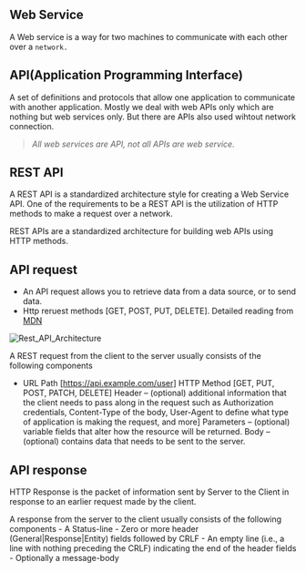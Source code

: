 
**Web Service** 
----------------

  A Web service is a way for two machines to communicate with each other over a `network.`
 
**API(Application Programming Interface)** 
-------------------------------------------

  A set of definitions and protocols that allow one application to communicate with another application.
  Mostly we deal with web APIs only which are nothing but web services only. But there are APIs also used wihtout network connection. 

> _All web services are API, not all APIs are web service._

**REST API** 
----------------

  A REST API is a standardized architecture style for creating a Web Service API. One of the requirements to be a REST API is 
  the utilization of HTTP methods to make a request over a network.
  
  REST APIs are a standardized architecture for building web APIs using HTTP methods.

**API request** 
----------------
  
  - An API request allows you to retrieve data from a data source, or to send data. 
  - Http reruest methods [GET, POST, PUT, DELETE]. Detailed reading from [MDN](https://developer.mozilla.org/en-US/docs/Web/HTTP/Methods) 
  

  ![Rest_API_Architecture](https://idratherbewritingmedia.com/images/api/restapi_www.svg)
    
  A REST request from the client to the server usually consists of the following components
     
  - URL Path [https://api.example.com/user]
     HTTP Method [GET, PUT, POST, PATCH, DELETE]
     Header – (optional) additional information that the client needs to pass along in the request such as Authorization credentials, Content-Type of the body, User-Agent to define what type of application is making the request, and more]
     Parameters – (optional) variable fields that alter how the resource will be returned.
     Body – (optional) contains data that needs to be sent to the server.
    
**API response** 
----------------

  HTTP Response is the packet of information sent by Server to the Client in response to an earlier request made by the client. 
  
   A response from the server to the client usually consists of the following components
    - A Status-line
    - Zero or more header (General|Response|Entity) fields followed by CRLF
    - An empty line (i.e., a line with nothing preceding the CRLF) indicating the end of the header fields
    - Optionally a message-body
    
  
  




  
